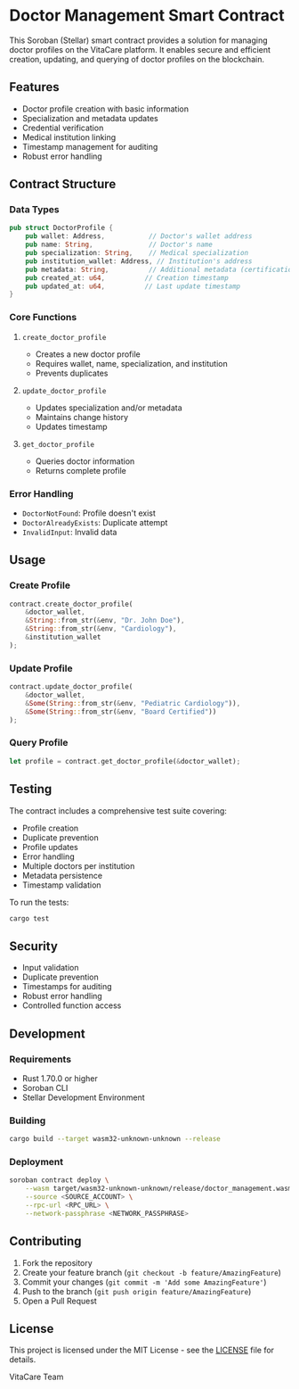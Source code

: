# Doctor Management Smart Contract

This Soroban (Stellar) smart contract provides a solution for managing doctor profiles on the VitaCare platform. It enables secure and efficient creation, updating, and querying of doctor profiles on the blockchain.

## Features

- Doctor profile creation with basic information
- Specialization and metadata updates
- Credential verification
- Medical institution linking
- Timestamp management for auditing
- Robust error handling

## Contract Structure

### Data Types

```rust
pub struct DoctorProfile {
    pub wallet: Address,           // Doctor's wallet address
    pub name: String,              // Doctor's name
    pub specialization: String,    // Medical specialization
    pub institution_wallet: Address, // Institution's address
    pub metadata: String,          // Additional metadata (certifications, etc.)
    pub created_at: u64,          // Creation timestamp
    pub updated_at: u64,          // Last update timestamp
}
```

### Core Functions

1. `create_doctor_profile`
   - Creates a new doctor profile
   - Requires wallet, name, specialization, and institution
   - Prevents duplicates

2. `update_doctor_profile`
   - Updates specialization and/or metadata
   - Maintains change history
   - Updates timestamp

3. `get_doctor_profile`
   - Queries doctor information
   - Returns complete profile

### Error Handling

- `DoctorNotFound`: Profile doesn't exist
- `DoctorAlreadyExists`: Duplicate attempt
- `InvalidInput`: Invalid data

## Usage

### Create Profile

```rust
contract.create_doctor_profile(
    &doctor_wallet,
    &String::from_str(&env, "Dr. John Doe"),
    &String::from_str(&env, "Cardiology"),
    &institution_wallet
);
```

### Update Profile

```rust
contract.update_doctor_profile(
    &doctor_wallet,
    &Some(String::from_str(&env, "Pediatric Cardiology")),
    &Some(String::from_str(&env, "Board Certified"))
);
```

### Query Profile

```rust
let profile = contract.get_doctor_profile(&doctor_wallet);
```

## Testing

The contract includes a comprehensive test suite covering:

- Profile creation
- Duplicate prevention
- Profile updates
- Error handling
- Multiple doctors per institution
- Metadata persistence
- Timestamp validation

To run the tests:

```bash
cargo test
```

## Security

- Input validation
- Duplicate prevention
- Timestamps for auditing
- Robust error handling
- Controlled function access

## Development

### Requirements

- Rust 1.70.0 or higher
- Soroban CLI
- Stellar Development Environment

### Building

```bash
cargo build --target wasm32-unknown-unknown --release
```

### Deployment

```bash
soroban contract deploy \
    --wasm target/wasm32-unknown-unknown/release/doctor_management.wasm \
    --source <SOURCE_ACCOUNT> \
    --rpc-url <RPC_URL> \
    --network-passphrase <NETWORK_PASSPHRASE>
```

## Contributing

1. Fork the repository
2. Create your feature branch (`git checkout -b feature/AmazingFeature`)
3. Commit your changes (`git commit -m 'Add some AmazingFeature'`)
4. Push to the branch (`git push origin feature/AmazingFeature`)
5. Open a Pull Request

## License

This project is licensed under the MIT License - see the [LICENSE](LICENSE) file for details.

VitaCare Team
